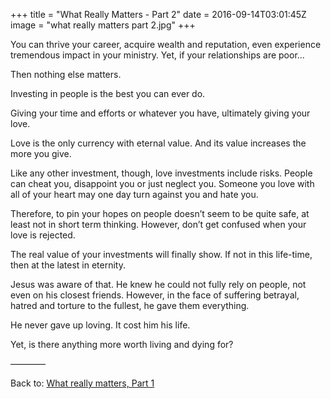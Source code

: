 +++
title = "What Really Matters - Part 2"
date = 2016-09-14T03:01:45Z
image = "what really matters part 2.jpg"
+++

You can thrive your career, acquire wealth and reputation, even experience tremendous impact in your ministry. Yet, if your relationships are poor...

Then nothing else matters.

Investing in people is the best you can ever do.

Giving your time and efforts or whatever you have, ultimately giving your love.

Love is the only currency with eternal value. And its value increases the more you give.

Like any other investment, though, love investments include risks. People can cheat you, disappoint you or just neglect you. Someone you love with all of your heart may one day turn against you and hate you.

Therefore, to pin your hopes on people doesn’t seem to be quite safe, at least not in short term thinking. However, don’t get confused when your love is rejected.

The real value of your investments will finally show. If not in this life-time, then at the latest in eternity.

Jesus was aware of that. He knew he could not fully rely on people, not even on his closest friends. However, in the face of suffering betrayal, hatred and torture to the fullest, he gave them everything.

He never gave up loving. It cost him his life.

Yet, is there anything more worth living and dying for?

————

Back to: [What really matters, Part 1](http://egmontmika.com/blog/what-really-matters/)
